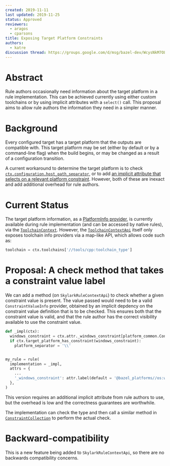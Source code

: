 ```yaml
---
created: 2019-11-11
last updated: 2019-11-25
status: Approved
reviewers:
  - aragos
  - cparsons
title: Exposing Target Platform Constraints
authors:
  - katre
discussion thread: https://groups.google.com/d/msg/bazel-dev/WcysNkM7OLg/W2JCqBZKAgAJ
---
```



# Abstract

Rule authors occasionally need information about the target platform in a rule
implementation. This can be achieved currently using either custom toolchains or
by using implicit attributes with a `select()` call. This proposal aims to allow
rule authors the information they need in a simpler manner.

# Background

Every configured target has a target platform that the outputs are compatible
with. This target platform may be set (either by default or by a command-line
flag) when the build begins, or may be changed as a result of a configuration
transition.

A current workaround to determine the target platform is to check
[`ctx.configuration.host_path_separator`](https://github.com/bazelbuild/bazel/issues/9209),
or to add [an implicit attribute that selects on a relevant platform
constraint](https://github.com/bazelbuild/bazel/issues/9209#issuecomment-539239447).
However, both of these are inexact and add additional overhead for rule authors.

# Current Status

The target platform information, as a [PlatformInfo
provider](https://source.bazel.build/bazel/+/master:src/main/java/com/google/devtools/build/lib/analysis/platform/PlatformInfo.java),
is currently available during rule implementation (and can be accessed by native
rules), via the
[`ToolchainContext`](https://source.bazel.build/bazel/+/master:src/main/java/com/google/devtools/build/lib/analysis/ToolchainContext.java).
However, the
[`ToolchainContextApi`](https://source.bazel.build/bazel/+/master:src/main/java/com/google/devtools/build/lib/skylarkbuildapi/ToolchainContextApi.java)
itself only exposes toolchain info providers via a map-like API, which allows
code such as:

```py
toolchain = ctx.toolchains['//tools/cpp:toolchain_type']
```

# Proposal: A check method that takes a constraint value label

We can add a method (on `SkylarkRuleContextApi`) to check whether a
given constraint value is present. The value passed would need to be a valid
`ConstraintValueInfo` provider, obtained by an implicit depdency on the
constraint value definition that is to be checked. This ensures both that the
constraint value is valid, and that the rule author has the correct visibility
available to use the constraint value.

```py
def _impl(ctx):
  windows_constraint = ctx.attr._windows_constraint[platform_common.ConstraintSettingInfo]
  if ctx.target_platform_has_constraint(windows_constraint):
    platform_separator = '\\'


my_rule = rule(
  implementation = _impl,
  attrs = {
    ...
    '_windows_constraint': attr.label(default = '@bazel_platforms//os:windows'),
  },
)
```

This version requires an additional implicit attribute from rule authors to use,
but the overhead is low and the correctness guarantees are worthwhile.

The implementation can check the type and then call a similar method in
[`ConstraintCollection`](https://source.bazel.build/bazel/+/master:src/main/java/com/google/devtools/build/lib/analysis/platform/ConstraintCollection.java?q=ConstraintCollection)
to perform the actual check.

# Backward-compatibility

This is a new feature being added to `SkylarkRuleContextApi`, so there are no
backwards compatibility concerns.

